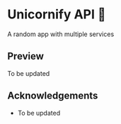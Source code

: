 
# Unicornify API 🦄

A random app with multiple services


## Preview

To be updated


## Acknowledgements

 - To be updated